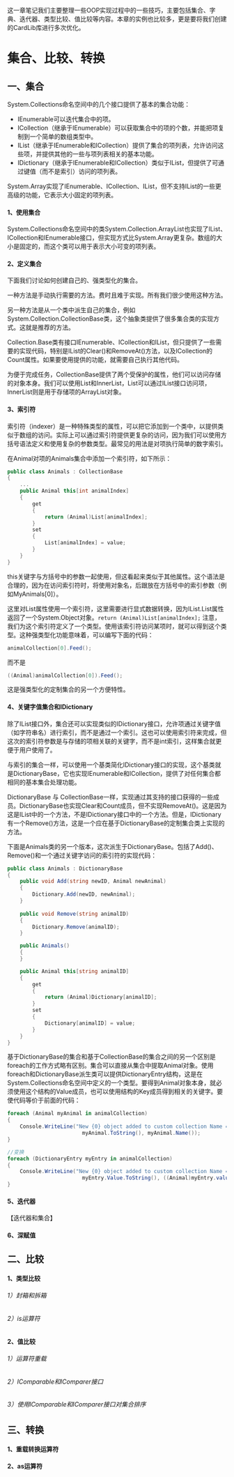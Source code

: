 这一章笔记我们主要整理一些OOP实现过程中的一些技巧，主要包括集合、字典、迭代器、类型比较、值比较等内容。本章的实例也比较多，更是要将我们创建的CardLib库进行多次优化。

# 集合、比较、转换 #

## 一、集合 ##

System.Collections命名空间中的几个接口提供了基本的集合功能：

* IEnumerable可以迭代集合中的项。
* ICollection（继承于IEnumerable）可以获取集合中的项的个数，并能把项复制到一个简单的数组类型中。
* IList（继承于IEnumerable和ICollection）提供了集合的项列表，允许访问这些项，并提供其他的一些与项列表相关的基本功能。
* IDictionary（继承于IEnumerable和ICollection）类似于IList，但提供了可通过键值（而不是索引）访问的项列表。

System.Array实现了IEnumerable、ICollection、IList，但不支持IList的一些更高级的功能，它表示大小固定的项列表。

#### 1、使用集合

System.Collections命名空间中的类System.Collection.ArrayList也实现了IList、ICollection和IEnumerable接口，但实现方式比System.Array更复杂。数组的大小是固定的，而这个类可以用于表示大小可变的项列表。

#### 2、定义集合

下面我们讨论如何创建自己的、强类型化的集合。

一种方法是手动执行需要的方法。费时且难于实现。所有我们很少使用这种方法。

另一种方法是从一个类中派生自己的集合，例如System.Collection.CollectionBase类，这个抽象类提供了很多集合类的实现方式。这就是推荐的方法。

Collection.Base类有接口IEnumerable、ICollection和IList，但只提供了一些需要的实现代码，特别是IList的Clear()和RemoveAt()方法，以及ICollection的Count属性。如果要使用提供的功能，就需要自己执行其他代码。

为便于完成任务，CollectionBase提供了两个受保护的属性，他们可以访问存储的对象本身。我们可以使用List和InnerList，List可以通过IList接口访问项，InnerList则是用于存储项的ArrayList对象。

#### 3、索引符

索引符（indexer）是一种特殊类型的属性，可以把它添加到一个类中，以提供类似于数组的访问。实际上可以通过索引符提供更复杂的访问，因为我们可以使用方括号语法定义和使用复杂的参数类型。最常见的用法是对项执行简单的数字索引。

在Animal对项的Animals集合中添加一个索引符，如下所示：

```csharp
public class Animals : CollectionBase
{
	...
	public Animal this[int animalIndex]
	{
		get
		{
			return (Animal)List[animalIndex];
		}
		set
		{
			List[animalIndex] = value;
		}
	}
}
```

this关键字与方括号中的参数一起使用，但这看起来类似于其他属性。这个语法是合理的，因为在访问索引符时，将使用对象名，后跟放在方括号中的索引参数（例如MyAnimals[0]）。

这里对List属性使用一个索引符，这里需要进行显式数据转换，因为IList.List属性返回了一个System.Object对象。`return (Animal)List[animalIndex];`  注意，我们为这个索引符定义了一个类型。使用该索引符访问某项时，就可以得到这个类型。这种强类型化功能意味着，可以编写下面的代码：

```csharp
animalCollection[0].Feed();
```

而不是

```csharp
((Animal)animalCollection[0]).Feed();
```

这是强类型化的定制集合的另一个方便特性。

#### 4、关键字值集合和IDictionary

除了IList接口外，集合还可以实现类似的IDictionary接口，允许项通过关键字值（如字符串名）进行索引，而不是通过一个索引。这也可以使用索引符来完成，但这次的索引符参数是与存储的项相关联的关键字，而不是int索引，这样集合就更便于用户使用了。

与索引的集合一样，可以使用一个基类简化IDictionary接口的实现，这个基类就是DictionaryBase，它也实现IEnumerable和ICollection，提供了对任何集合都相同的基本集合处理功能。

DictionaryBase 与 CollectionBase一样，实现通过其支持的接口获得的一些成员。DictionaryBase也实现Clear和Count成员，但不实现RemoveAt()。这是因为这是IList中的一个方法，不是IDictionary接口中的一个方法。但是，IDictionary有一个Remove()方法，这是一个应在基于DictionaryBase的定制集合类上实现的方法。

下面是Animals类的另一个版本，这次派生于DictionaryBase。包括了Add()、Remove()和一个通过关键字访问的索引符的实现代码：

```csharp
public class Animals : DictionaryBase
{
	public void Add(string newID, Animal newAnimal)
	{
		Dictionary.Add(newID, newAnimal);
	}
	
	public void Remove(string animalID)
	{
		Dictionary.Remove(animalID);
	}

	public Animals()
	{
	}

	public Animal this[string animalID]
	{
		get
		{
			return (Animal)Dictionary[animalID];
		}
		set
		{
			Dictionary[animalID] = value;
		}
	}
}
```

基于DictionaryBase的集合和基于CollectionBase的集合之间的另一个区别是foreach的工作方式略有区别。集合可以直接从集合中提取Animal对象。使用foreach和DictionaryBase派生类可以提供DictionaryEntry结构，这是在System.Collections命名空间中定义的一个类型。要得到Animal对象本身，就必须使用这个结构的Value成员，也可以使用结构的Key成员得到相关的关键字。要使代码等价于前面的代码：

```csharp
foreach (Animal myAnimal in animalCollection)
{
	Console.WriteLine("New {0} object added to custom collection Name = {1}",
						myAnimal.ToString(), myAnimal.Name());
}

//变换
foreach (DictionaryEntry myEntry in animalCollection)
{
	Console.WriteLine("New {0} object added to custom collection Name = {1}",
						myEntry.Value.ToString(), ((Animal)myEntry.value).Name);
}
```

#### 5、迭代器

【迭代器和集合】

#### 6、深赋值

## 二、比较 ##

#### 1、类型比较

###### 1）封箱和拆箱

###### 2）is运算符

#### 2、值比较

###### 1）运算符重载

###### 2）IComparable和IComparer接口

###### 3）使用IComparable和IComparer接口对集合排序

## 三、转换 ##

#### 1、重载转换运算符

#### 2、as运算符




